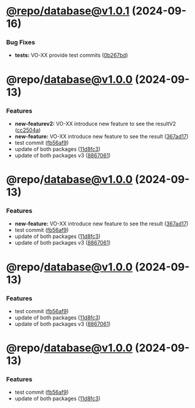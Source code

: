 # [@repo/database@v1.0.1](https://github.com/StreamAMG/turbo-monorepo/compare/@repo/database@v1.0.0...@repo/database@v1.0.1) (2024-09-16)


### Bug Fixes

* **tests:** VO-XX provide test commits ([0b267bd](https://github.com/StreamAMG/turbo-monorepo/commit/0b267bdf6e7f87e5f2c7b100e6f68aece089789a))

# @repo/database@v1.0.0 (2024-09-13)


### Features

* **new-featurev2:** VO-XX introduce new feature to see the resultV2 ([cc2504a](https://github.com/StreamAMG/turbo-monorepo/commit/cc2504ae0654e1317addaac9e4d2198220a7d11e))
* **new-feature:** VO-XX introduce new feature to see the result ([367ad17](https://github.com/StreamAMG/turbo-monorepo/commit/367ad1757981758e3164a05b567f9839d739c5c3))
* test commit ([fb56af9](https://github.com/StreamAMG/turbo-monorepo/commit/fb56af92068826bb5e1a5bce3caeecfcfbdfadd8))
* update of both packages ([11d8fc3](https://github.com/StreamAMG/turbo-monorepo/commit/11d8fc3ac7ec0820fc68feab86022b59310d49e4))
* update of both packages v3 ([8867061](https://github.com/StreamAMG/turbo-monorepo/commit/88670613c7a531b6548b7e01f57f0770d21a7da5))

# @repo/database@v1.0.0 (2024-09-13)


### Features

* **new-feature:** VO-XX introduce new feature to see the result ([367ad17](https://github.com/StreamAMG/turbo-monorepo/commit/367ad1757981758e3164a05b567f9839d739c5c3))
* test commit ([fb56af9](https://github.com/StreamAMG/turbo-monorepo/commit/fb56af92068826bb5e1a5bce3caeecfcfbdfadd8))
* update of both packages ([11d8fc3](https://github.com/StreamAMG/turbo-monorepo/commit/11d8fc3ac7ec0820fc68feab86022b59310d49e4))
* update of both packages v3 ([8867061](https://github.com/StreamAMG/turbo-monorepo/commit/88670613c7a531b6548b7e01f57f0770d21a7da5))

# @repo/database@v1.0.0 (2024-09-13)


### Features

* test commit ([fb56af9](https://github.com/StreamAMG/turbo-monorepo/commit/fb56af92068826bb5e1a5bce3caeecfcfbdfadd8))
* update of both packages ([11d8fc3](https://github.com/StreamAMG/turbo-monorepo/commit/11d8fc3ac7ec0820fc68feab86022b59310d49e4))
* update of both packages v3 ([8867061](https://github.com/StreamAMG/turbo-monorepo/commit/88670613c7a531b6548b7e01f57f0770d21a7da5))

# @repo/database@v1.0.0 (2024-09-13)


### Features

* test commit ([fb56af9](https://github.com/StreamAMG/turbo-monorepo/commit/fb56af92068826bb5e1a5bce3caeecfcfbdfadd8))
* update of both packages ([11d8fc3](https://github.com/StreamAMG/turbo-monorepo/commit/11d8fc3ac7ec0820fc68feab86022b59310d49e4))
